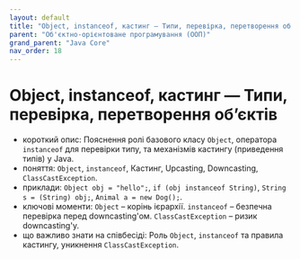```yaml
---
layout: default
title: "Object, instanceof, кастинг — Типи, перевірка, перетворення об’єктів"
parent: "Об'єктно-орієнтоване програмування (ООП)"
grand_parent: "Java Core"
nav_order: 18
---
```


# Object, instanceof, кастинг — Типи, перевірка, перетворення об’єктів

*   короткий опис: Пояснення ролі базового класу `Object`, оператора `instanceof` для перевірки типу, та механізмів кастингу (приведення типів) у Java.
*   поняття: `Object`, `instanceof`, Кастинг, Upcasting, Downcasting, `ClassCastException`.
*   приклади: `Object obj = "hello";`, `if (obj instanceof String)`, `String s = (String) obj;`, `Animal a = new Dog();`.
*   ключові моменти: `Object` – корінь ієрархії. `instanceof` – безпечна перевірка перед downcasting'ом. `ClassCastException` – ризик downcasting'у.
*   що важливо знати на співбесіді: Роль `Object`, `instanceof` та правила кастингу, уникнення `ClassCastException`.
